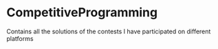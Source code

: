 # CompetitiveProgramming
Contains all the solutions of the contests I have participated on different platforms
